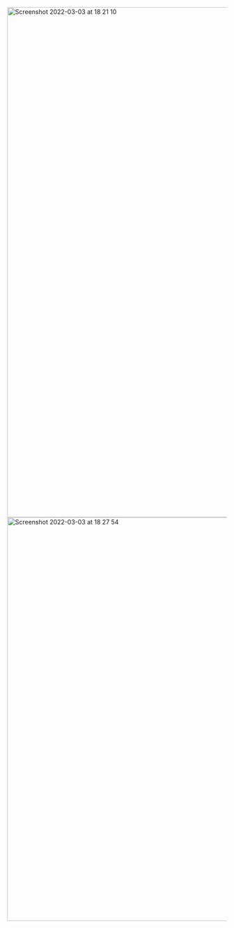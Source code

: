 
<img width="1169" alt="Screenshot 2022-03-03 at 18 21 10" src="https://user-images.githubusercontent.com/86647070/156606449-bafec463-0f59-49e3-979d-a9a73a73d20a.png">
<img width="925" alt="Screenshot 2022-03-03 at 18 27 54" src="https://user-images.githubusercontent.com/86647070/156607648-112b3c27-fee1-441f-998c-ca9355776352.png">
